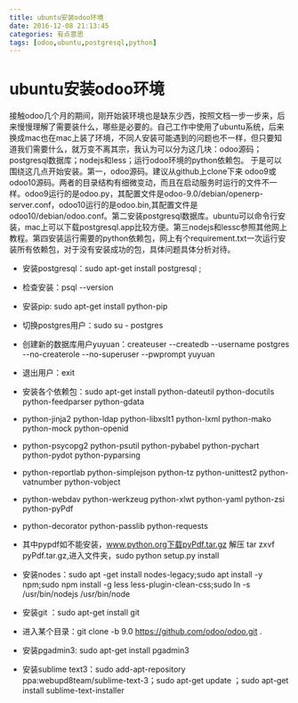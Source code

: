 ```yaml
---
title: ubuntu安装odoo环境
date: 2016-12-08 21:13:45
categories: 有点意思
tags: [odoo,ubuntu,postgresql,python]
---
```

# ubuntu安装odoo环境
  接触odoo几个月的期间，刚开始装环境也是缺东少西，按照文档一步一步来，后来慢慢理解了需要装什么，哪些是必要的。自己工作中使用了ubuntu系统，后来换成mac也在mac上装了环境，不同人安装可能遇到的问题也不一样，但只要知道我们需要什么，就万变不离其宗，我认为可以分为这几块：odoo源码；postgresql数据库；nodejs和less；运行odoo环境的python依赖包。
   于是可以围绕这几点开始安装。第一，odoo源码。建议从github上clone下来 odoo9或odoo10源码。两者的目录结构有细微变动，而且在启动服务时运行的文件不一样。odoo9运行的是odoo.py，其配置文件是odoo-9.0/debian/openerp-server.conf，odoo10运行的是odoo.bin,其配置文件是odoo10/debian/odoo.conf。第二安装postgresql数据库。ubuntu可以命令行安装，mac上可以下载postgresql.app比较方便。第三nodejs和lessc参照其他网上教程。第四安装运行需要的python依赖包，网上有个requirement.txt一次运行安装所有依赖包，对于没有安装成功的包，具体问题具体分析对待。

-  安装postgresql：sudo  apt-get install postgresql  ;

- 检查安装：psql --version

-  安装pip: sudo apt-get install python-pip

- 切换postgres用户：sudo  su - postgres

- 创建新的数据库用户yuyuan：createuser --createdb --username postgres --no-createrole --no-superuser --pwprompt yuyuan

- 退出用户：exit

- 安装各个依赖包：sudo apt-get install python-dateutil python-docutils python-feedparser python-gdata
- python-jinja2 python-ldap python-libxslt1 python-lxml python-mako python-mock python-openid
- python-psycopg2 python-psutil python-pybabel python-pychart python-pydot python-pyparsing
- python-reportlab python-simplejson python-tz python-unittest2 python-vatnumber python-vobject
- python-webdav python-werkzeug python-xlwt python-yaml python-zsi python-pyPdf
- python-decorator python-passlib python-requests

- 其中pypdf如不能安装，www.python.org下载pyPdf.tar.gz  解压  tar zxvf  pyPdf.tar.gz,进入文件夹，sudo python setup.py install

- 安装nodes：sudo apt -get install nodes-legacy;sudo apt install -y npm;sudo npm install -g less less-plugin-clean-css;sudo ln -s /usr/bin/nodejs  /usr/bin/node

- 安装git ：sudo apt-get install git

- 进入某个目录：git clone -b 9.0 https://github.com/odoo/odoo.git  .

- 安装pgadmin3: sudo apt-get  install pgadmin3

- 安装sublime text3：sudo add-apt-repository ppa:webupd8team/sublime-text-3；sudo apt-get update ；sudo apt-get install sublime-text-installer
